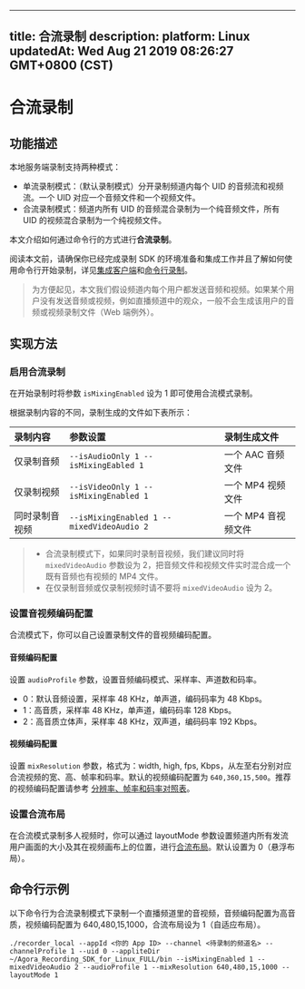 
---
title: 合流录制
description: 
platform: Linux
updatedAt: Wed Aug 21 2019 08:26:27 GMT+0800 (CST)
---
# 合流录制
## 功能描述

本地服务端录制支持两种模式：

- 单流录制模式：（默认录制模式）分开录制频道内每个 UID 的音频流和视频流。一个 UID 对应一个音频文件和一个视频文件。
- 合流录制模式：频道内所有 UID 的音频混合录制为一个纯音频文件，所有 UID 的视频混合录制为一个纯视频文件。

本文介绍如何通过命令行的方式进行**合流录制**。

阅读本文前，请确保你已经完成录制 SDK 的环境准备和集成工作并且了解如何使用命令行开始录制，详见[集成客户端](../../cn/Recording/recording_integrate_cpp.md)和[命令行录制](../../cn/Recording/recording_cmd_cpp.md)。

> 为方便起见，本文我们假设频道内每个用户都发送音频和视频。如果某个用户没有发送音频或视频，例如直播频道中的观众，一般不会生成该用户的音频或视频录制文件（Web 端例外）。

## 实现方法

### 启用合流录制

在开始录制时将参数 `isMixingEnabled` 设为 1 即可使用合流模式录制。

根据录制内容的不同，录制生成的文件如下表所示：

| 录制内容       | 参数设置                                  | 录制生成文件        |
| :------------- | :---------------------------------------- | :------------------ |
| 仅录制音频     | `--isAudioOnly 1 --isMixingEabled 1`      | 一个 AAC 音频文件   |
| 仅录制视频     | `--isVideoOnly 1 --isMixingEnabled 1`     | 一个 MP4 视频文件   |
| 同时录制音视频 | `--isMixingEnabled 1 --mixedVideoAudio 2` | 一个 MP4 音视频文件 |

> - 合流录制模式下，如果同时录制音视频，我们建议同时将 `mixedVideoAudio` 参数设为 2，把音频文件和视频文件实时混合成一个既有音频也有视频的 MP4 文件。
> - 在仅录制音频或仅录制视频时请不要将 `mixedVideoAudio` 设为 2。

### 设置音视频编码配置

合流模式下，你可以自己设置录制文件的音视频编码配置。

#### 音频编码配置

设置 `audioProfile` 参数，设置音频编码模式、采样率、声道数和码率。

- 0：默认音频设置，采样率 48 KHz，单声道，编码码率为 48 Kbps。
- 1：高音质，采样率 48 KHz，单声道，编码码率 128 Kbps。
- 2：高音质立体声，采样率 48 KHz，双声道，编码码率 192 Kbps。

#### 视频编码配置

设置 `mixResolution` 参数，格式为：width, high, fps, Kbps，从左至右分别对应合流视频的宽、高、帧率和码率。默认的视频编码配置为 `640,360,15,500`。推荐的视频编码配置请参考 [分辨率、帧率和码率对照表](https://docs.agora.io/cn/faq/recording_video_profile)。

### 设置合流布局

在合流模式录制多人视频时，你可以通过 layoutMode 参数设置频道内所有发流用户画面的大小及其在视频画布上的位置，进行[合流布局](../../cn/Recording/recording_layout_guide.md)。默认设置为 0（悬浮布局）。

## 命令行示例
以下命令行为合流录制模式下录制一个直播频道里的音视频，音频编码配置为高音质，视频编码配置为 640,480,15,1000，合流布局设为 1（自适应布局）。

```
./recorder_local --appId <你的 App ID> --channel <待录制的频道名> --channelProfile 1 --uid 0 --appliteDir ~/Agora_Recording_SDK_for_Linux_FULL/bin --isMixingEnabled 1 --mixedVideoAudio 2 --audioProfile 1 --mixResolution 640,480,15,1000 --layoutMode 1
```

